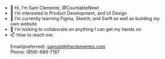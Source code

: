 - 👋 Hi, I’m Sam Clemente, @CountableNewt
- 👀 I’m interested in Product Development, and UI Design
- 🌱 I’m currently learning Figma, Sketch, and Swift as well as building my own website
- 💞 I’m looking to collaborate on anything I can get my hands on
- 📫 How to reach me:<p>Email(preferred): samuel@theclementes.com<br>Phone: (856)-689-7187</p>

<!---
CountableNewt/CountableNewt is a ✨ special ✨ repository because its `README.md` (this file) appears on your GitHub profile.
You can click the Preview link to take a look at your changes.
--->
